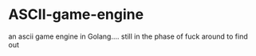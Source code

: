 # ASCII-game-engine
an ascii game engine in Golang.... still in the phase of fuck around to find out
